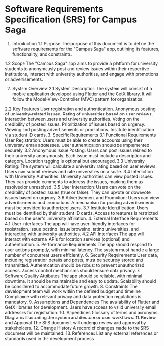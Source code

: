 # Software Requirements Specification (SRS) for Campus Saga
1. Introduction
1.1 Purpose
The purpose of this document is to define the software requirements for the "Campus Saga" app, outlining its features, functionality, and constraints.

1.2 Scope
The "Campus Saga" app aims to provide a platform for university students to anonymously post and review issues within their respective institutions, interact with university authorities, and engage with promotions or advertisements.

2. System Overview
2.1 System Description
The system will consist of a mobile application developed using Flutter and the GetX library. It will follow the Model-View-Controller (MVC) pattern for organization.

2.2 Key Features
User registration and authentication.
Anonymous posting of university-related issues.
Rating of universities based on user reviews.
Interaction between users and university authorities.
Voting on the credibility of posted issues.
Prioritization of issues based on urgency.
Viewing and posting advertisements or promotions.
Institute identification via student ID cards.
3. Specific Requirements
3.1 Functional Requirements
User Registration:
Users must be able to create accounts using their university email addresses.
User authentication should be implemented securely.
3.2 Anonymous Issue Posting:
Users can post issues related to their university anonymously.
Each issue must include a description and category.
Location tagging is optional but encouraged.
3.3 University Rating:
The system will calculate a university rating based on user reviews.
Users can submit reviews and rate universities on a scale.
3.4 Interaction with University Authorities:
University authorities can view posted issues.
They can provide comments to address the issues, marking them as resolved or unresolved.
3.5 User Interaction:
Users can vote on the credibility of posted issues (true or false).
They can upvote or downvote issues based on urgency.
3.6 Advertisement and Promotion:
Users can view advertisements and promotions.
A mechanism for posting advertisements must be provided to authorized users.
3.7 Institute Identification:
Users must be identified by their student ID cards.
Access to features is restricted based on the user's university affiliation.
4. External Interface Requirements
4.1 User Interfaces
The app will have user-friendly interfaces for registration, issue posting, issue browsing, rating universities, and interacting with university authorities.
4.2 API Interfaces
The app will interact with external APIs for location services (optional) and authentication.
5. Performance Requirements
The app should respond to user actions promptly, with minimal latency.
The system must handle a large number of concurrent users efficiently.
6. Security Requirements
User data, including registration details and posts, must be securely stored and transmitted.
Authentication should be robust to prevent unauthorized access.
Access control mechanisms should ensure data privacy.
7. Software Quality Attributes
The app should be reliable, with minimal downtime.
It should be maintainable and easy to update.
Scalability should be considered to accommodate future growth.
8. Constraints
The development team will work within the defined budget and timeline.
Compliance with relevant privacy and data protection regulations is mandatory.
9. Assumptions and Dependencies
The availability of Flutter and GetX libraries for development.
Users have access to valid university email addresses for registration.
10. Appendices
Glossary of terms and acronyms.
Diagrams illustrating the system architecture or user workflows.
11. Review and Approval
The SRS document will undergo review and approval by stakeholders.
12. Change History
A record of changes made to the SRS document will be maintained.
13. References
List any external references or standards used in the development process.


